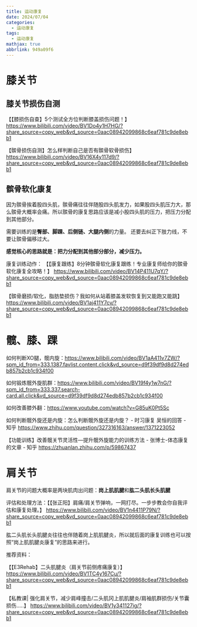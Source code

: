 ```yaml
---
title: 运动康复
date: 2024/07/04
categories:
  - 运动康复
tags:
  - 运动康复
mathjax: true
abbrlink: 949a09f6
---
```


# 膝关节

## 膝关节损伤自测
【【膝损伤自查】5个测试全方位判断膝盖损伤问题！】 https://www.bilibili.com/video/BV1Do4y1H7HG/?share_source=copy_web&vd_source=0aac08942099868c6eaf781c9de8ebb1

【髌骨损伤自测】怎么样判断自己是否有髌骨软骨损伤】 https://www.bilibili.com/video/BV16X4y117d9/?share_source=copy_web&vd_source=0aac08942099868c6eaf781c9de8ebb1

## 髌骨软化康复

因为髌骨挨着股四头肌，髌骨痛往往伴随股四头肌发力，如果股四头肌压力大，那么髌骨大概率会痛。所以髌骨的康复思路应该是减小股四头肌的压力，把压力分配到其他部分。



需要训练的是**臀部、脚踝、后侧链、大腿内侧**的力量。
还要去纠正下肢力线，不要让髌骨偏移过大。

**感觉核心的思路就是：把力分配到其他部分部分，减少压力。**

康复训练动作：
【【康复跟练】8分钟髌骨软化康复跟练！专业康复师给你的髌骨软化康复全攻略！】 https://www.bilibili.com/video/BV14P411U7qY/?share_source=copy_web&vd_source=0aac08942099868c6eaf781c9de8ebb1

【髌骨磨损/软化，脂肪垫损伤？我如何从站着膝盖发软恢复到又能跑又能跳】 https://www.bilibili.com/video/BV1aj411Y7cv/?share_source=copy_web&vd_source=0aac08942099868c6eaf781c9de8ebb1

# 髋、膝、踝

如何判断XO腿，髋内旋：https://www.bilibili.com/video/BV1aA411v7ZW/?spm_id_from=333.1387.favlist.content.click&vd_source=d9f39df9d8d274edb857b2cb1c934f00

如何锻炼髋外旋肌群：https://www.bilibili.com/video/BV19f4y1w7nG/?spm_id_from=333.337.search-card.all.click&vd_source=d9f39df9d8d274edb857b2cb1c934f00

如何改善膝外翻：https://www.youtube.com/watch?v=G85uK0Pt5Sc

如何判断髋外旋还是内旋：怎么判断髋外旋还是内旋？ - 时习康复 吴恒的回答 - 知乎
https://www.zhihu.com/question/327316163/answer/1371223052

【功能训练】改善髋关节灵活性—提升髋外旋能力的训练方法 - 张博士-体态康复的文章 - 知乎
https://zhuanlan.zhihu.com/p/59867437



# 肩关节

肩关节的问题大概率是两块肌肉出问题：**岗上肌肌腱**和**肱二头肌长头肌腱**

评估和处理方法：【【张正阳】肩痛/肩关节弹响，一网打尽。一步步教会你自我评估和康复处理。】 https://www.bilibili.com/video/BV1n4411P79N/?share_source=copy_web&vd_source=0aac08942099868c6eaf781c9de8ebb1

肱二头肌长头肌腱炎往往也伴随着岗上肌肌腱炎，所以就后面的康复训练也可以按照“岗上肌肌腱炎康复”的思路来进行。

推荐资料：

【【E3Rehab】二头肌腱炎（肩关节前侧疼痛康复）】 https://www.bilibili.com/video/BV1TC4y167Cu/?share_source=copy_web&vd_source=0aac08942099868c6eaf781c9de8ebb1

【私教课| 强化肩关节，减少肩峰撞击/二头肌冈上肌肌腱炎/肩袖肌群损伤/关节囊损伤.....】 https://www.bilibili.com/video/BV1y341127ig/?share_source=copy_web&vd_source=0aac08942099868c6eaf781c9de8ebb1